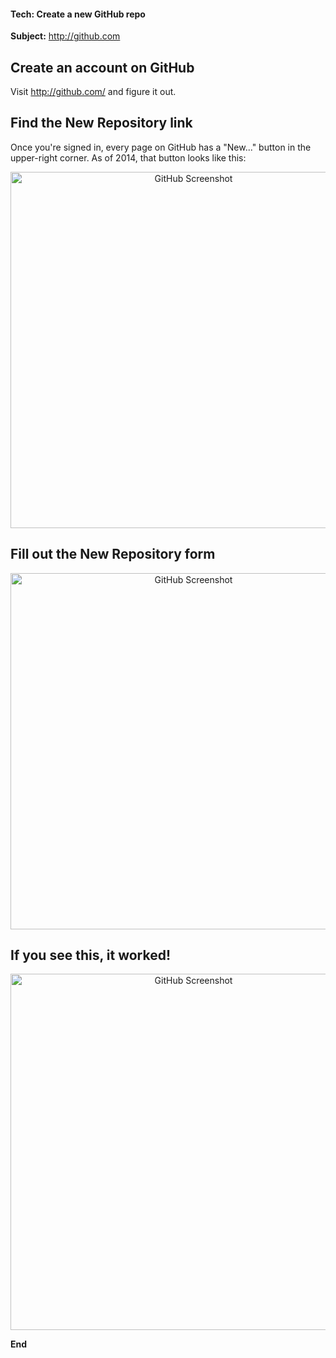 #### Tech: Create a new GitHub repo

**Subject:** http://github.com



## Create an account on GitHub

Visit http://github.com/ and figure it out.



## Find the New Repository link

Once you're signed in, every page on GitHub has a "New..." button in the upper-right corner. As of 2014, that button looks like this:

<p align="center">
<img src="https://s3.amazonaws.com/machine-shop/Screen+Shot+2014-07-11+at+2.39.44+PM.png" alt="GitHub Screenshot" width="570"/>
</p>



## Fill out the New Repository form

<p align="center">
<img src="https://s3.amazonaws.com/machine-shop/Screen+Shot+2014-07-11+at+3.03.40+PM.png" alt="GitHub Screenshot" width="570"/>
</p>


## If you see this, it worked!

<p align="center">
<img src="https://s3.amazonaws.com/machine-shop/Screen+Shot+2014-07-11+at+3.08.16+PM.png" alt="GitHub Screenshot" width="570"/>
</p>

**End**
